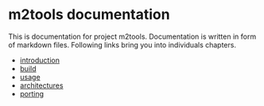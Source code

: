m2tools documentation
=====================

This is documentation for project m2tools. Documentation is written in form of
markdown files. Following links bring you into individuals chapters.

* [introduction](./introduction.md)
* [build](./build.md)
* [usage](./usage.md)
* [architectures](./architectures.md)
* [porting](./porting.md)
